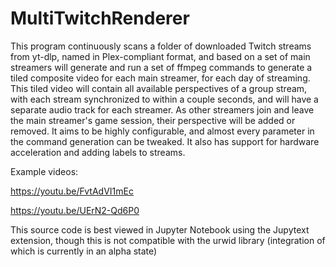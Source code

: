 <!-- #region -->
# MultiTwitchRenderer

This program continuously scans a folder of downloaded Twitch streams from yt-dlp, named in Plex-compliant format, and based on a set of main streamers will generate and run a set of ffmpeg commands to generate a tiled composite video for each main streamer, for each day of streaming. This tiled video will contain all available perspectives of a group stream, with each stream synchronized to within a couple seconds, and will have a separate audio track for each streamer. As other streamers join and leave the main streamer's game session, their perspective will be added or removed.
It aims to be highly configurable, and almost every parameter in the command generation can be tweaked. It also has support for hardware acceleration and adding labels to streams.

Example videos:

https://youtu.be/FvtAdVI1mEc

https://youtu.be/UErN2-Qd6P0


This source code is best viewed in Jupyter Notebook using the Jupytext extension, though this is not compatible with the urwid library (integration of which is currently in an alpha state)
<!-- #endregion -->
